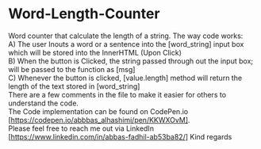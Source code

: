 # Word-Length-Counter
Word counter that calculate the length of a string.
The way code works:<br>
A) The user Inouts a word or a sentence into the [word_string] input box which will be stored into the InnerHTML (Upon Click) <br>
B) When the button is Clicked, the string passed through out the input box; will be passed to the function as [msg]<br>
C) Whenever the button is clicked, [value.length] method will return the length of the text stored in [word_string]<br>
There are a few comments in the file to make it easier for others to understand the code.<br>The Code implementation can be found on CodePen.io [https://codepen.io/abbbas_alhashimi/pen/KKWXOvM]. <br> Please feel free to reach me out via LinkedIn [https://www.linkedin.com/in/abbas-fadhil-ab53ba82/] Kind regards
